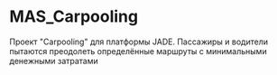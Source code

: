 # MAS_Carpooling
Проект "Carpooling" для платформы JADE. Пассажиры и водители пытаются преодолеть определённые маршруты с минимальными денежными затратами
